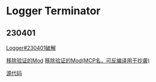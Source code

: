 # Logger Terminator

## 230401
[Logger#230401破解](Logger%23230401%20Cracked%20By%20%E7%B4%AB%E5%9C%A3%E7%9C%9F%E5%B0%8A.dll)

[移除验证的Mod](Logger%23230401%20AuthRemoved%20(SRG%20Name).jar)
[移除验证的Mod(MCP名，可反编译用于抄袭)](Logger%23230401%20AuthRemoved.jar)

[源代码](Logger%23230401%20src.zip)
